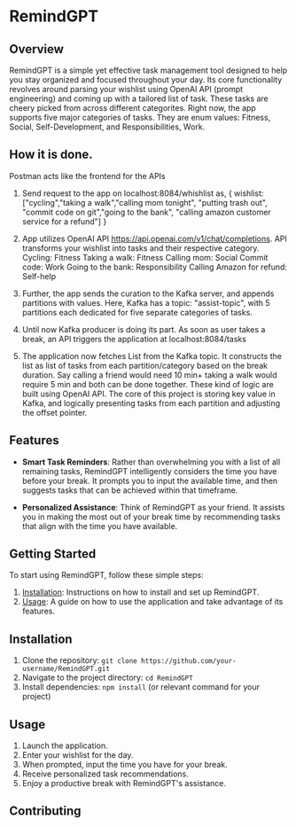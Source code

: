 # RemindGPT

## Overview
RemindGPT is a simple yet effective task management tool designed to help you stay organized and focused throughout your day. Its core functionality revolves around parsing your wishlist using OpenAI API (prompt engineering) and coming up with a tailored list of task. These tasks are cheery picked from across different categorites. Right now, the app supports five major categories of tasks. They are enum values: Fitness, Social, Self-Development, and Responsibilities, Work.

## How it is done.
Postman acts like the frontend for the APIs
1) Send request to the app on localhost:8084/whishlist as,
   {
wishlist:["cycling","taking a walk","calling mom tonight", "putting trash out", "commit code on git","going to the bank", "calling amazon customer service for a refund"]
   }
3) App utilizes OpenAI API https://api.openai.com/v1/chat/completions. API transforms your wishlist into tasks and their respective category.
   Cycling: Fitness
   Taking a walk: Fitness
   Calling mom: Social
   Commit code: Work
   Going to the bank: Responsibility
   Calling Amazon for refund: Self-help
   
4) Further, the app sends the curation to the Kafka server, and appends partitions with values. Here, Kafka has a topic: "assist-topic", with 5 partitions each dedicated for five separate categories of tasks.
5) Until now Kafka producer is doing its part. As soon as user takes a break, an API triggers the application at localhost:8084/tasks
6) The application now fetches List<Tasks> from the Kafka topic. It constructs the list as list of tasks from each partition/category based on the break duration. Say calling a friend would need 10 min+ taking a walk would require 5 min and both can be done together. These kind of logic are built using OpenAI API. The core of this project is storing key value in Kafka, and logically presenting tasks from each partition and adjusting the offset pointer.

## Features
- **Smart Task Reminders**: Rather than overwhelming you with a list of all remaining tasks, RemindGPT intelligently considers the time you have before your break. It prompts you to input the available time, and then suggests tasks that can be achieved within that timeframe.

- **Personalized Assistance**: Think of RemindGPT as your friend. It assists you in making the most out of your break time by recommending tasks that align with the time you have available.

## Getting Started
To start using RemindGPT, follow these simple steps:
1. [Installation](#installation): Instructions on how to install and set up RemindGPT.
2. [Usage](#usage): A guide on how to use the application and take advantage of its features.

## Installation
1. Clone the repository: `git clone https://github.com/your-username/RemindGPT.git`
2. Navigate to the project directory: `cd RemindGPT`
3. Install dependencies: `npm install` (or relevant command for your project)

## Usage
1. Launch the application.
2. Enter your wishlist for the day.
3. When prompted, input the time you have for your break.
4. Receive personalized task recommendations.
5. Enjoy a productive break with RemindGPT's assistance.

## Contributing

